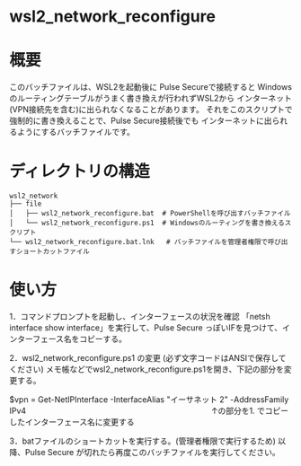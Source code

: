 # wsl2_network_reconfigure

# 概要
このバッチファイルは、WSL2を起動後に Pulse Secureで接続すると
Windowsのルーティングテーブルがうまく書き換えが行われずWSL2から
インターネット(VPN接続先を含む)に出られなくなることがあります。
それをこのスクリプトで強制的に書き換えることで、Pulse Secure接続後でも
インターネットに出られるようにするバッチファイルです。

# ディレクトリの構造

```
wsl2_network
├── file
│   ├── wsl2_network_reconfigure.bat  # PowerShellを呼び出すバッチファイル
│   └── wsl2_network_reconfigure.ps1  # Windowsのルーティングを書き換えるスクリプト
└── wsl2_network_reconfigure.bat.lnk   # バッチファイルを管理者権限で呼び出すショートカットファイル
```

# 使い方
1．コマンドプロンプトを起動し、インターフェースの状況を確認
「netsh interface show interface」を実行して、Pulse Secure っぽいIFを見つけて、インターフェース名をコピーする。


2．wsl2_network_reconfigure.ps1 の変更 (必ず文字コードはANSIで保存してください)
メモ帳などでwsl2_network_reconfigure.ps1を開き、下記の部分を変更する。

$vpn = Get-NetIPInterface -InterfaceAlias "イーサネット 2" -AddressFamily IPv4
　　　　　　　　　　　　　　　　　　　　　　　      ↑の部分を1. でコピーしたインターフェース名に変更する

3．batファイルのショートカットを実行する。(管理者権限で実行するため)
以降、Pulse Secure が切れたら再度このバッチファイルを実行してください。
